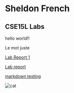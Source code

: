 # Sheldon French
## CSE15L Labs
hello world!!

Le mot juste

[Lab Report 1](lab-report-1-week-2.html)

[Lab report](https://sheldon-f.github.io/cse15l-lab-reports/lab-report-1-week-2.html)

[markdown testing](https://sheldon-f.github.io/cse15l-lab-reports/test)


![cat](https://helios-i.mashable.com/imagery/articles/04n7Aref48jzo9Bbj7IXKUI/hero-image.fill.size_1200x900.v1614275729.jpg)
